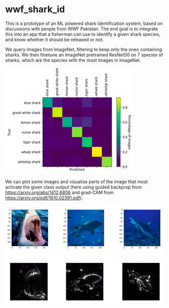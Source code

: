 # wwf_shark_id

This is a prototype of an ML powered shark identification system, based on discussions with people from WWF Pakistan.
The end goal is to integrate this into an app that a fisherman can use to identify a given shark species, and know whether it should be released or not.

We query images from ImageNet, filtering to keep only the ones containing sharks. We then finetune an ImageNet pretrained ResNet50 on 7 species of sharks, which are the species with the most images in ImageNet.

![alt text](figures/confusion_matrix_sharks.png)

We can plot some images and visualise parts of the image that most activate the given class output (here using guided backprop from https://arxiv.org/abs/1412.6806 and grad-CAM from https://arxiv.org/pdf/1610.02391.pdf).

![alt text](figures/sharks.png)




